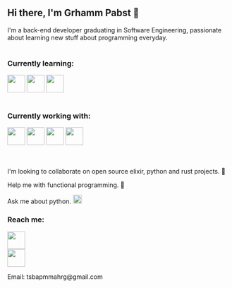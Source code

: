 ## Hi there, I'm Grhamm Pabst 👋

I'm a back-end developer graduating in Software Engineering, passionate about learning new stuff about programming everyday.
<br/>
<br/>

### Currently learning:

<div text-align="justify">
  <img height="auto" width="40" src="https://secure.meetupstatic.com/photos/event/c/a/2/d/600_452871757.jpeg" />
  <img height="auto" width="40" src="https://img.icons8.com/color/452/mongodb.png" />
  <img height="auto" width="40" src="https://www.docker.com/sites/default/files/d8/2019-07/Moby-logo.png" />
</div>
<br/>

### Currently working with:
<div text-align="justify">
  <img height="auto" width="40" src="https://docs.microsoft.com/pt-br/windows/images/csharp-logo.png" />
  <img height="auto" width="40" src="https://upload.wikimedia.org/wikipedia/commons/thumb/e/ee/.NET_Core_Logo.svg/1200px-.NET_Core_Logo.svg.png" />
  <img height="auto" width="40" src="https://styles.redditmedia.com/t5_2qm6k/styles/communityIcon_dhjr6guc03x51.png?width=256&s=3e825b7205c7f497d4695028e358d26ee359f84b" />
  <img height="auto" width="40" src="https://cdn.icon-icons.com/icons2/1508/PNG/512/python_104451.png" />
</div>
<br/>
<br/>

I'm looking to collaborate on open source elixir, python and rust projects. 🤝

Help me with functional programming. 🤔

Ask me about python. <img height="auto" width="20" src="https://cdn.icon-icons.com/icons2/1508/PNG/512/python_104451.png" />

### Reach me:
<div text-align="justify">
  <a href="https://www.linkedin.com/in/grhamm-pabst-7164251b3/">
    <img height="auto" width="40" src="https://image.flaticon.com/icons/png/512/174/174857.png" />
  </a>
  <div text-align="justify">
    <img height="auto" width="40" src="https://image.flaticon.com/icons/png/512/281/281769.png" />
  </div>
  <p>Email: tsbapmmahrg@gmail.com</p>
</div>
